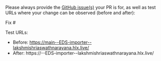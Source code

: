 Please always provide the [GitHub issue(s)](../issues) your PR is for, as well as test URLs where your change can be observed (before and after):

Fix #<gh-issue-id>

Test URLs:
- Before: https://main--EDS-importer--lakshmishriaswathnarayana.hlx.live/
- After: https://<branch>--EDS-importer--lakshmishriaswathnarayana.hlx.live/
